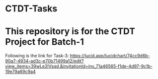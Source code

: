 # CTDT-Tasks

# This repository is for the CTDT Project for Batch-1

Following is the link for Task-3:
https://lucid.app/lucidchart/74cc9d6b-90a7-4934-ad3c-e70b71499a12/edit?view_items=39wLe2lVsqd.&invitationId=inv_71a46565-f1de-4d97-9c1b-19e79a69c9a4
